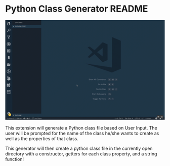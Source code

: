 # Python Class Generator README

![Demo Video Python Class Generator](https://github.com/jamesqquick/Python-Class-Creator-Extension/raw/master/./images/demo.gif)

This extension will generate a Python class file based on User Input. The user will be prompted for the name of the class he/she wants to create as well as the properties of that class.

This generator will then create a python class file in the currently open directory with a constructor, getters for each class property, and a string function!
